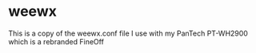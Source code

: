 # weewx
This is a copy of the weewx.conf file I use with my PanTech PT-WH2900 which is a rebranded FineOff
